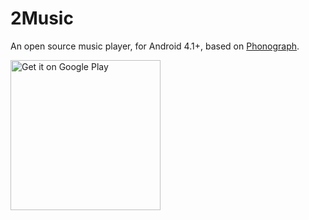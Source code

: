 # 2Music

An open source music player, for Android 4.1+, based on [Phonograph](https://github.com/kabouzeid/Phonograph).

[<img alt="Get it on Google Play" src="https://play.google.com/intl/en_us/badges/static/images/badges/en_badge_web_generic.png" width="240">](https://play.google.com/store/apps/details?id=com.goodwy.player)